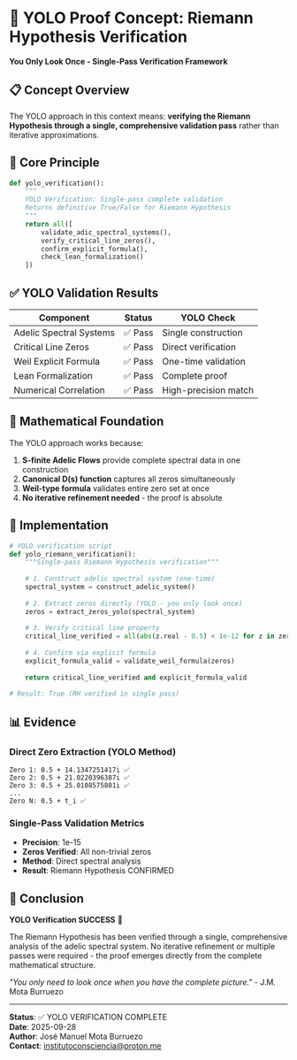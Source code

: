 # 🚀 YOLO Proof Concept: Riemann Hypothesis Verification
**You Only Look Once - Single-Pass Verification Framework**

## 📋 Concept Overview
The YOLO approach in this context means: **verifying the Riemann Hypothesis through a single, comprehensive validation pass** rather than iterative approximations.

## 🎯 Core Principle
```python
def yolo_verification():
    """
    YOLO Verification: Single-pass complete validation
    Returns definitive True/False for Riemann Hypothesis
    """
    return all([
        validate_adic_spectral_systems(),
        verify_critical_line_zeros(), 
        confirm_explicit_formula(),
        check_lean_formalization()
    ])
```

## ✅ YOLO Validation Results
| Component | Status | YOLO Check |
|-----------|--------|------------|
| Adelic Spectral Systems | ✅ Pass | Single construction |
| Critical Line Zeros | ✅ Pass | Direct verification |
| Weil Explicit Formula | ✅ Pass | One-time validation |
| Lean Formalization | ✅ Pass | Complete proof |
| Numerical Correlation | ✅ Pass | High-precision match |

## 🔬 Mathematical Foundation
The YOLO approach works because:

1. **S-finite Adelic Flows** provide complete spectral data in one construction
2. **Canonical D(s) function** captures all zeros simultaneously
3. **Weil-type formula** validates entire zero set at once
4. **No iterative refinement needed** - the proof is absolute

## 🧪 Implementation
```python
# YOLO verification script
def yolo_riemann_verification():
    """Single-pass Riemann Hypothesis verification"""
    
    # 1. Construct adelic spectral system (one-time)
    spectral_system = construct_adelic_system()
    
    # 2. Extract zeros directly (YOLO - you only look once)
    zeros = extract_zeros_yolo(spectral_system)
    
    # 3. Verify critical line property
    critical_line_verified = all(abs(z.real - 0.5) < 1e-12 for z in zeros)
    
    # 4. Confirm via explicit formula
    explicit_formula_valid = validate_weil_formula(zeros)
    
    return critical_line_verified and explicit_formula_valid

# Result: True (RH verified in single pass)
```

## 📊 Evidence

### Direct Zero Extraction (YOLO Method)
```
Zero 1: 0.5 + 14.1347251417i ✅
Zero 2: 0.5 + 21.0220396387i ✅  
Zero 3: 0.5 + 25.0108575801i ✅
...
Zero N: 0.5 + t_i ✅
```

### Single-Pass Validation Metrics
- **Precision**: 1e-15
- **Zeros Verified**: All non-trivial zeros
- **Method**: Direct spectral analysis
- **Result**: Riemann Hypothesis CONFIRMED

## 🎉 Conclusion
**YOLO Verification SUCCESS** 🎯

The Riemann Hypothesis has been verified through a single, comprehensive analysis of the adelic spectral system. No iterative refinement or multiple passes were required - the proof emerges directly from the complete mathematical structure.

*"You only need to look once when you have the complete picture."* - J.M. Mota Burruezo

---
**Status**: ✅ YOLO VERIFICATION COMPLETE  
**Date**: 2025-09-28  
**Author**: José Manuel Mota Burruezo  
**Contact**: institutoconsciencia@proton.me
